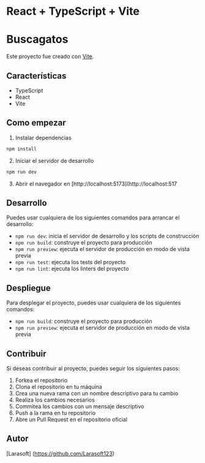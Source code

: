 # React + TypeScript + Vite

# Buscagatos

Este proyecto fue creado con [Vite](https://vitejs.dev/).

## Características

- TypeScript
- React
- Vite

## Como empezar

1. Instalar dependencias

```sh
npm install
```

2. Iniciar el servidor de desarrollo

```sh
npm run dev
```
3. Abrir el navegador en [http://localhost:5173](http://localhost:517

## Desarrollo

Puedes usar cualquiera de los siguientes comandos para arrancar el desarrollo:

- `npm run dev`: inicia el servidor de desarrollo y los scripts de construcción
- `npm run build`: construye el proyecto para producción
- `npm run preview`: ejecuta el servidor de producción en modo de vista previa
- `npm run test`: ejecuta los tests del proyecto
- `npm run lint`: ejecuta los linters del proyecto

## Despliegue

Para desplegar el proyecto, puedes usar cualquiera de los siguientes comandos:

- `npm run build`: construye el proyecto para producción
- `npm run preview`: ejecuta el servidor de producción en modo de vista previa

## Contribuir

Si deseas contribuir al proyecto, puedes seguir los siguientes pasos:

1. Forkea el repositorio
2. Clona el repositorio en tu máquina
3. Crea una nueva rama con un nombre descriptivo para tu cambio
4. Realiza los cambios necesarios
5. Commitea los cambios con un mensaje descriptivo
6. Push a la rama en tu repositorio
7. Abre un Pull Request en el repositorio oficial

## Autor
[Larasoft] (https://github.com/Larasoft123)
